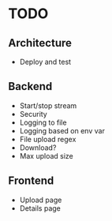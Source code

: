 # TODO

## Architecture
* Deploy and test

## Backend
* Start/stop stream
* Security
* Logging to file
* Logging based on env var
* File upload regex
* Download?
* Max upload size

## Frontend
* Upload page
* Details page
